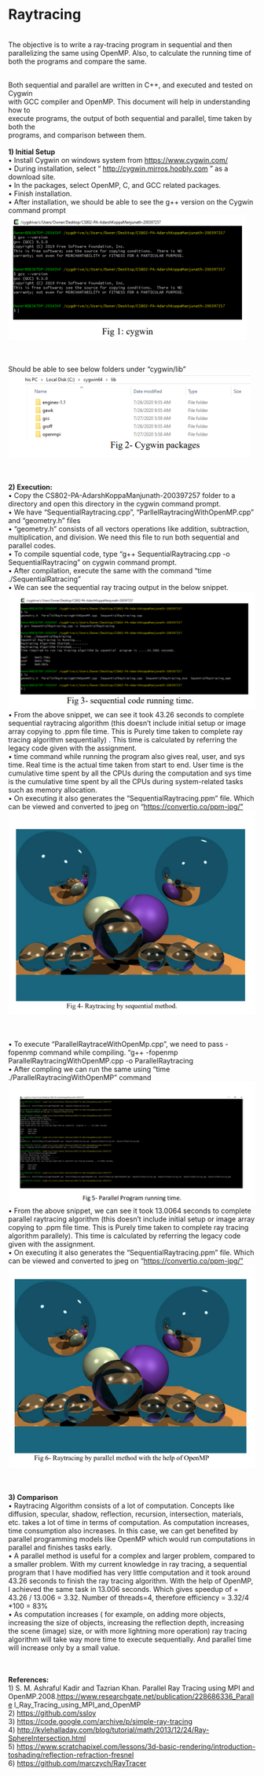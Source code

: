 # Raytracing
<br>The objective is to write a ray-tracing program in sequential and then parallelizing the same using OpenMP. Also, to calculate the running time of both the programs and compare the same.

<br>Both sequential and parallel are written in C++, and executed and tested on Cygwin
<br>with GCC compiler and OpenMP. This document will help in understanding how to
<br>execute programs, the output of both sequential and parallel, time taken by both the
<br>programs, and comparison between them.
<br><br><b>1) Initial Setup</b>
<br>          • Install Cygwin on windows system from https://www.cygwin.com/
<br>• During installation, select “ http://cygwin.mirros.hoobly.com ” as a
download site.
<br>• In the packages, select OpenMP, C, and GCC related packages.
<br>• Finish installation.
<br>• After installation, we should be able to see the g++ version on the Cygwin
command prompt
    <img src="https://github.com/AdarshKoppManjunath/Raytracing/blob/master/Screenshots/Fig1.PNG" alt="Smiley face" >

<br><br> Should be able to see below folders under “cygwin/lib”
 <br><img src="https://github.com/AdarshKoppManjunath/Raytracing/blob/master/Screenshots/Fig2.PNG" alt="Smiley face" >
 
 <br><br><b>
2) Execution:</b>
<br>• Copy the CS802-PA-AdarshKoppaManjunath-200397257 folder to a
directory and open this directory in the cygwin command prompt.
<br>• We have “SequentialRaytracing.cpp”, “ParllelRaytracingWithOpenMP.cpp”
and “geometry.h” files
<br>• “geometry.h” consists of all vectors operations like addition, subtraction,
multiplication, and division. We need this file to run both sequential and
parallel codes.
<br>• To compile squential code, type “g++ SequentialRaytracing.cpp -o
SequentialRaytracing” on cygwin command prompt.
<br>• After compilation, execute the same with the command “time
./SequentialRatracing”
<br>• We can see the sequential ray tracing output in the below snippet.
<br><img src="https://github.com/AdarshKoppManjunath/Raytracing/blob/master/Screenshots/Fig3.PNG" alt="Smiley face" >
<br>• From the above snippet, we can see it took 43.26 seconds to complete
sequential raytracing algorithm (this doesn’t include initial setup or image
array copying to .ppm file time. This is Purely time taken to complete ray
tracing algorithm sequentially) . This time is calculated by referring the legacy
code given with the assignment.
<br>• time command while running the program also gives real, user, and sys time.
Real time is the actual time taken from start to end. User time is the cumulative
time spent by all the CPUs during the computation and sys time is the
cumulative time spent by all the CPUs during system-related tasks such as
memory allocation.
<br>• On executing it also generates the “SequentialRaytracing.ppm” file. Which
can be viewed and converted to jpeg on “https://convertio.co/ppm-jpg/”
<br><img src="https://github.com/AdarshKoppManjunath/Raytracing/blob/master/Screenshots/Fig4.PNG" alt="Smiley face" >

<br><br>• To execute “ParallelRaytraceWithOpenMp.cpp”, we need to pass -fopenmp
command while compiling.
“g++ -fopenmp ParallelRaytracingWithOpenMP.cpp -o ParallelRaytracing
<br>• After compling we can run the same using “time
./ParallelRaytracingWithOpenMP” command
<br><img src="https://github.com/AdarshKoppManjunath/Raytracing/blob/master/Screenshots/Fig5.PNG" alt="Smiley face" >
<br>• From the above snippet, we can see it took 13.0064 seconds to complete
parallel raytracing algorithm (this doesn’t include initial setup or image array
copying to .ppm file time. This is Purely time taken to complete ray tracing
algorithm parallely). This time is calculated by referring the legacy code given
with the assignment.
<br>• On executing it also generates the “SequentialRaytracing.ppm” file. Which
can be viewed and converted to jpeg on “https://convertio.co/ppm-jpg/”
<br><img src="https://github.com/AdarshKoppManjunath/Raytracing/blob/master/Screenshots/Fig6.PNG" alt="Smiley face" >

<br><br><b>
3) Comparison</b>
<br>• Raytracing Algorithm consists of a lot of computation. Concepts like
diffusion, specular, shadow, reflection, recursion, intersection, materials, etc.
takes a lot of time in terms of computation. As computation increases, time
consumption also increases. In this case, we can get benefited by parallel
programming models like OpenMP which would run computations in parallel
and finishes tasks early.
<br>• A parallel method is useful for a complex and larger problem, compared to a
smaller problem. With my current knowledge in ray tracing, a sequential
program that I have modified has very little computation and it took
around 43.26 seconds to finish the ray tracing algorithm. With the help
of OpenMP, I achieved the same task in 13.006 seconds. Which gives 
speedup of = 43.26 / 13.006 = 3.32. Number of threads=4, therefore
efficiency = 3.32/4 *100 = 83%
<br>• As computation increases ( for example, on adding more objects, increasing
the size of objects, increasing the reflection depth, increasing the scene
(image) size, or with more lightning more operation) ray tracing algorithm
will take way more time to execute sequentially. And parallel time will
increase only by a small value.

<br><br><b>
References:</b>
<br>1) S. M. Ashraful Kadir and Tazrian Khan. Parallel Ray Tracing using MPI and
OpenMP.2008.https://www.researchgate.net/publication/228686336_Paralle
l_Ray_Tracing_using_MPI_and_OpenMP
<br>2) https://github.com/ssloy
<br>3) https://code.google.com/archive/p/simple-ray-tracing
<br>4) http://kylehalladay.com/blog/tutorial/math/2013/12/24/Ray-SphereIntersection.html
<br>5) https://www.scratchapixel.com/lessons/3d-basic-rendering/introduction-toshading/reflection-refraction-fresnel
<br>6) https://github.com/marczych/RayTracer
    
    
 




